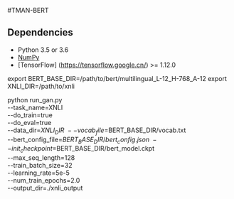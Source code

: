 #TMAN-BERT


## Dependencies

- Python 3.5 or 3.6
- [NumPy](http://www.numpy.org/)
- [TensorFlow] (https://tensorflow.google.cn/) >= 1.12.0

export BERT_BASE_DIR=/path/to/bert/multilingual_L-12_H-768_A-12
export XNLI_DIR=/path/to/xnli

python run_gan.py \
  --task_name=XNLI \
  --do_train=true \
  --do_eval=true \
  --data_dir=$XNLI_DIR \
  --vocab_file=$BERT_BASE_DIR/vocab.txt \
  --bert_config_file=$BERT_BASE_DIR/bert_config.json \
  --init_checkpoint=$BERT_BASE_DIR/bert_model.ckpt \
  --max_seq_length=128 \
  --train_batch_size=32 \
  --learning_rate=5e-5 \
  --num_train_epochs=2.0 \
  --output_dir=./xnli_output
